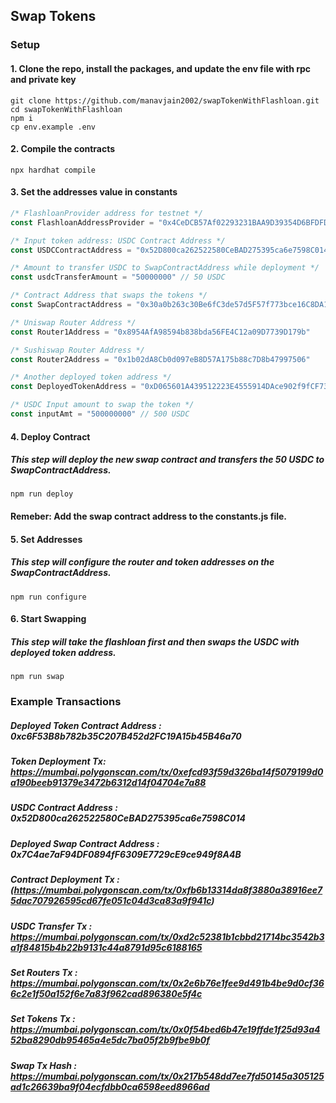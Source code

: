 ## Swap Tokens 

### Setup

#### 1. Clone the repo, install the packages, and update the env file with rpc and private key
```shell
git clone https://github.com/manavjain2002/swapTokenWithFlashloan.git
cd swapTokenWithFlashloan
npm i
cp env.example .env
```

#### 2. Compile the contracts
```shell
npx hardhat compile
```

#### 3. Set the addresses value in constants

```js
/* FlashloanProvider address for testnet */
const FlashloanAddressProvider = "0x4CeDCB57Af02293231BAA9D39354D6BFDFD251e0"

/* Input token address: USDC Contract Address */
const USDCContractAddress = "0x52D800ca262522580CeBAD275395ca6e7598C014"

/* Amount to transfer USDC to SwapContractAddress while deployment */
const usdcTransferAmount = "50000000" // 50 USDC

/* Contract Address that swaps the tokens */
const SwapContractAddress = "0x30a0b263c30Be6fC3de57d5F57f773bce16C8DA1"

/* Uniswap Router Address */
const Router1Address = "0x8954AfA98594b838bda56FE4C12a09D7739D179b"

/* Sushiswap Router Address */
const Router2Address = "0x1b02dA8Cb0d097eB8D57A175b88c7D8b47997506"

/* Another deployed token address */
const DeployedTokenAddress = "0xD065601A439512223E4555914DAce902f9fCF736"

/* USDC Input amount to swap the token */
const inputAmt = "500000000" // 500 USDC
```

#### 4. Deploy Contract

##### This step will deploy the new swap contract and transfers the 50 USDC to SwapContractAddress.

```shell
npm run deploy
```

#### Remeber:  Add the swap contract address to the constants.js file. 

#### 5. Set Addresses 

##### This step will configure the router and token addresses on the SwapContractAddress.

```shell
npm run configure
```

#### 6. Start Swapping

##### This step will take the flashloan first and then swaps the USDC with deployed token address.

```shell
npm run swap
```


### Example Transactions

##### Deployed Token Contract Address : 0xc6F53B8b782b35C207B452d2FC19A15b45B46a70

##### Token Deployment Tx: https://mumbai.polygonscan.com/tx/0xefcd93f59d326ba14f5079199d0a190beeb91379e3472b6312d14f04704e7a88

##### USDC Contract Address : 0x52D800ca262522580CeBAD275395ca6e7598C014

##### Deployed Swap Contract Address : 0x7C4ae7aF94DF0894fF6309E7729cE9ce949f8A4B

##### Contract Deployment Tx : (https://mumbai.polygonscan.com/tx/0xfb6b13314da8f3880a38916ee75dac707926595cd67fe051c04d3ca83a9f941c)

##### USDC Transfer Tx : https://mumbai.polygonscan.com/tx/0xd2c52381b1cbbd21714bc3542b3a1f84815b4b22b9131c44a8791d95c6188165

##### Set Routers Tx : https://mumbai.polygonscan.com/tx/0x2e6b76e1fee9d491b4be9d0cf366c2e1f50a152f6e7a83f962cad896380e5f4c

##### Set Tokens Tx : https://mumbai.polygonscan.com/tx/0x0f54bed6b47e19ffde1f25d93a452ba8290db95465a4e5dc7ba05f2b9fbe9b0f

##### Swap Tx Hash : https://mumbai.polygonscan.com/tx/0x217b548dd7ee7fd50145a305125ad1c26639ba9f04ecfdbb0ca6598eed8966ad